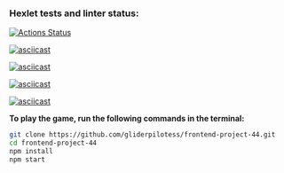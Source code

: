 ### Hexlet tests and linter status:

[![Actions Status](https://github.com/gliderpilotess/frontend-project-44/actions/workflows/hexlet-check.yml/badge.svg)](https://github.com/gliderpilotess/frontend-project-44/actions)

[![asciicast](https://asciinema.org/a/ntLpLG4peUCmSp35D01lyKUe2.svg)](https://asciinema.org/a/ntLpLG4peUCmSp35D01lyKUe2)

[![asciicast](https://asciinema.org/a/QxO90gG8PkNf6Kl3Bt28u1ly9.svg)](https://asciinema.org/a/QxO90gG8PkNf6Kl3Bt28u1ly9)

[![asciicast](https://asciinema.org/a/StSDKObJwxZTY1ZoQ0UiO4ef1.svg)](https://asciinema.org/a/StSDKObJwxZTY1ZoQ0UiO4ef1)

[![asciicast](https://asciinema.org/a/Zw2SwGOCup0N1hJHFZrwYoTY8.svg)](https://asciinema.org/a/Zw2SwGOCup0N1hJHFZrwYoTY8)

**To play the game, run the following commands in the terminal:**

```bash
git clone https://github.com/gliderpilotess/frontend-project-44.git
cd frontend-project-44
npm install
npm start
